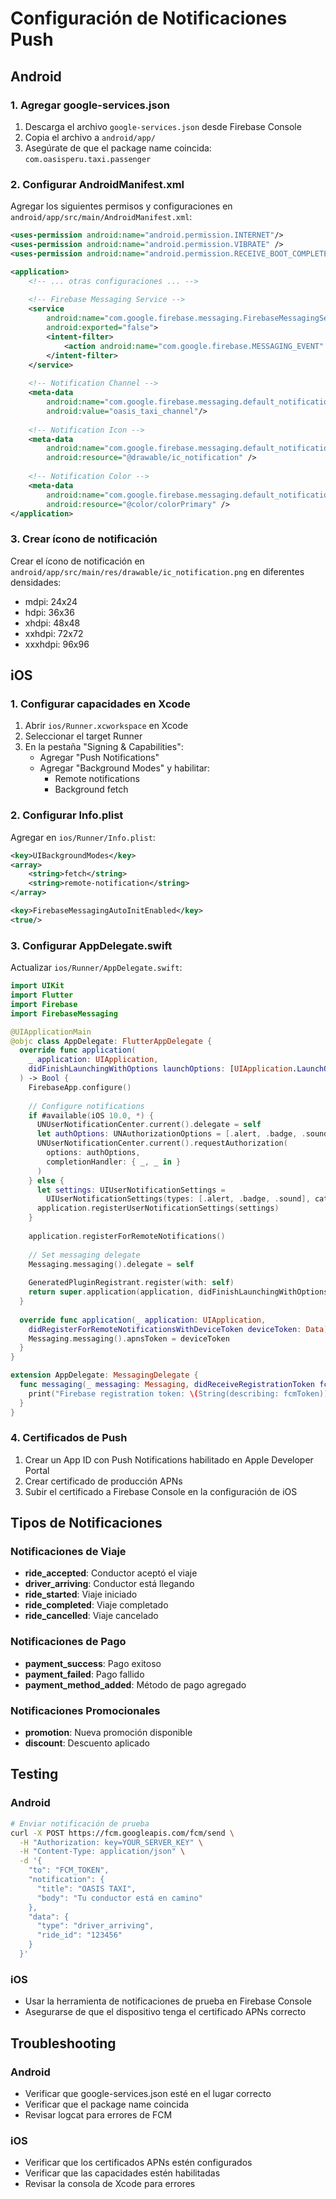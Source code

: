 # Configuración de Notificaciones Push

## Android

### 1. Agregar google-services.json

1. Descarga el archivo `google-services.json` desde Firebase Console
2. Copia el archivo a `android/app/`
3. Asegúrate de que el package name coincida: `com.oasisperu.taxi.passenger`

### 2. Configurar AndroidManifest.xml

Agregar los siguientes permisos y configuraciones en `android/app/src/main/AndroidManifest.xml`:

```xml
<uses-permission android:name="android.permission.INTERNET"/>
<uses-permission android:name="android.permission.VIBRATE" />
<uses-permission android:name="android.permission.RECEIVE_BOOT_COMPLETED"/>

<application>
    <!-- ... otras configuraciones ... -->
    
    <!-- Firebase Messaging Service -->
    <service
        android:name="com.google.firebase.messaging.FirebaseMessagingService"
        android:exported="false">
        <intent-filter>
            <action android:name="com.google.firebase.MESSAGING_EVENT" />
        </intent-filter>
    </service>
    
    <!-- Notification Channel -->
    <meta-data
        android:name="com.google.firebase.messaging.default_notification_channel_id"
        android:value="oasis_taxi_channel"/>
    
    <!-- Notification Icon -->
    <meta-data
        android:name="com.google.firebase.messaging.default_notification_icon"
        android:resource="@drawable/ic_notification" />
    
    <!-- Notification Color -->
    <meta-data
        android:name="com.google.firebase.messaging.default_notification_color"
        android:resource="@color/colorPrimary" />
</application>
```

### 3. Crear ícono de notificación

Crear el ícono de notificación en `android/app/src/main/res/drawable/ic_notification.png` en diferentes densidades:
- mdpi: 24x24
- hdpi: 36x36
- xhdpi: 48x48
- xxhdpi: 72x72
- xxxhdpi: 96x96

## iOS

### 1. Configurar capacidades en Xcode

1. Abrir `ios/Runner.xcworkspace` en Xcode
2. Seleccionar el target Runner
3. En la pestaña "Signing & Capabilities":
   - Agregar "Push Notifications"
   - Agregar "Background Modes" y habilitar:
     - Remote notifications
     - Background fetch

### 2. Configurar Info.plist

Agregar en `ios/Runner/Info.plist`:

```xml
<key>UIBackgroundModes</key>
<array>
    <string>fetch</string>
    <string>remote-notification</string>
</array>

<key>FirebaseMessagingAutoInitEnabled</key>
<true/>
```

### 3. Configurar AppDelegate.swift

Actualizar `ios/Runner/AppDelegate.swift`:

```swift
import UIKit
import Flutter
import Firebase
import FirebaseMessaging

@UIApplicationMain
@objc class AppDelegate: FlutterAppDelegate {
  override func application(
    _ application: UIApplication,
    didFinishLaunchingWithOptions launchOptions: [UIApplication.LaunchOptionsKey: Any]?
  ) -> Bool {
    FirebaseApp.configure()
    
    // Configure notifications
    if #available(iOS 10.0, *) {
      UNUserNotificationCenter.current().delegate = self
      let authOptions: UNAuthorizationOptions = [.alert, .badge, .sound]
      UNUserNotificationCenter.current().requestAuthorization(
        options: authOptions,
        completionHandler: { _, _ in }
      )
    } else {
      let settings: UIUserNotificationSettings =
        UIUserNotificationSettings(types: [.alert, .badge, .sound], categories: nil)
      application.registerUserNotificationSettings(settings)
    }
    
    application.registerForRemoteNotifications()
    
    // Set messaging delegate
    Messaging.messaging().delegate = self
    
    GeneratedPluginRegistrant.register(with: self)
    return super.application(application, didFinishLaunchingWithOptions: launchOptions)
  }
  
  override func application(_ application: UIApplication,
    didRegisterForRemoteNotificationsWithDeviceToken deviceToken: Data) {
    Messaging.messaging().apnsToken = deviceToken
  }
}

extension AppDelegate: MessagingDelegate {
  func messaging(_ messaging: Messaging, didReceiveRegistrationToken fcmToken: String?) {
    print("Firebase registration token: \(String(describing: fcmToken))")
  }
}
```

### 4. Certificados de Push

1. Crear un App ID con Push Notifications habilitado en Apple Developer Portal
2. Crear certificado de producción APNs
3. Subir el certificado a Firebase Console en la configuración de iOS

## Tipos de Notificaciones

### Notificaciones de Viaje

- **ride_accepted**: Conductor aceptó el viaje
- **driver_arriving**: Conductor está llegando
- **ride_started**: Viaje iniciado
- **ride_completed**: Viaje completado
- **ride_cancelled**: Viaje cancelado

### Notificaciones de Pago

- **payment_success**: Pago exitoso
- **payment_failed**: Pago fallido
- **payment_method_added**: Método de pago agregado

### Notificaciones Promocionales

- **promotion**: Nueva promoción disponible
- **discount**: Descuento aplicado

## Testing

### Android
```bash
# Enviar notificación de prueba
curl -X POST https://fcm.googleapis.com/fcm/send \
  -H "Authorization: key=YOUR_SERVER_KEY" \
  -H "Content-Type: application/json" \
  -d '{
    "to": "FCM_TOKEN",
    "notification": {
      "title": "OASIS TAXI",
      "body": "Tu conductor está en camino"
    },
    "data": {
      "type": "driver_arriving",
      "ride_id": "123456"
    }
  }'
```

### iOS
- Usar la herramienta de notificaciones de prueba en Firebase Console
- Asegurarse de que el dispositivo tenga el certificado APNs correcto

## Troubleshooting

### Android
- Verificar que google-services.json esté en el lugar correcto
- Verificar que el package name coincida
- Revisar logcat para errores de FCM

### iOS
- Verificar que los certificados APNs estén configurados
- Verificar que las capacidades estén habilitadas
- Revisar la consola de Xcode para errores
